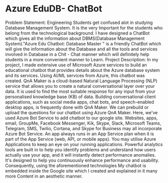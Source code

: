# Azure EduDB- ChatBot

Problem Statement:
Engineering Students get confused alot in studying Database Management System. It is the very Important for the students who belong from the technological background. I have designed a ChatBot which gives all the information about DBMS(Database Management System)."Azure Edu Chatbot: Database Master " is a friendly ChatBot which will give the information about the Database and all the tools and services involved in Database in a Chit - Chat manner which will definitely help students in a more convenient manner to Learn.
Project Description:
In my project, I made extensive use of Microsoft Azure services to build an educational chatbot that provides details about the Azure database system and its services. Using AI/ML services from Azure, this chatbot was created. QnA Maker is a cloud-based Natural Language Processing (NLP) service that allows you to create a natural conversational layer over your data.    It is used to find the most suitable response for any input from your personalised knowledge base (KB) of data. Building conversational client applications, such as social media apps, chat bots, and speech-enabled desktop apps, is frequently done with QnA Maker. We can prebuild or upload the questions for our chatbot using Azure QnA Maker. Here, we've used Azure Bot Service to add chatbot to our google site. Websites, apps, email, GroupMe, Facebook Messenger, Kik, Skype, Slack, Microsoft Teams, Telegram, SMS, Twilio, Cortana, and Skype for Business may all incorporate Azure Bot Service. An app always runs in an App Service plan when it is part of the App Service (web, API, or mobile apps). You may utilise Azure Applications to keep an eye on your running applications. Powerful analytics tools are built in to help you identify problems and understand how users actually use your app, and it will instantly detect performance anomalies.  It's designed to help you continuously enhance performance and usability. Consequently, using the aforementioned technologies My chatbot is embedded inside the Google site which I created and explained in it many more Content in an aesthetic manner.  

